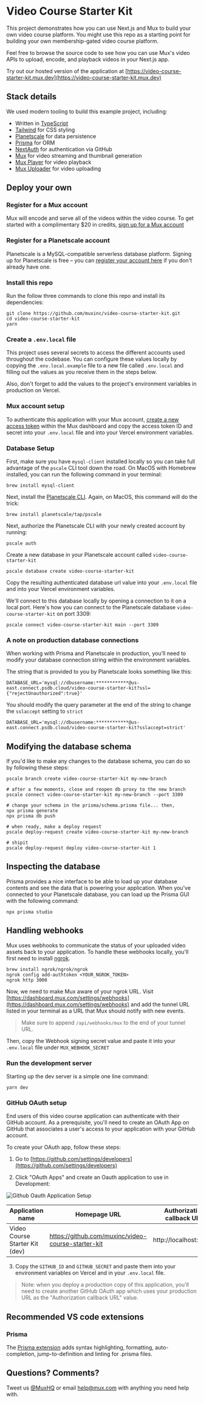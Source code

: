 # Video Course Starter Kit

This project demonstrates how you can use Next.js and Mux to build your own video course platform. You might use this repo as a starting point for building your own membership-gated video course platform. 

Feel free to browse the source code to see how you can use Mux's video APIs to upload, encode, and playback videos in your Next.js app.

Try out our hosted version of the application at [https://video-course-starter-kit.mux.dev](https://video-course-starter-kit.mux.dev)

## Stack details

We used modern tooling to build this example project, including:

- Written in [TypeScript](https://www.typescriptlang.org/)
- [Tailwind](https://tailwindcss.com/) for CSS styling
- [Planetscale](https://planetscale.com/) for data persistence
- [Prisma](https://www.prisma.io/) for ORM
- [NextAuth](https://next-auth.js.org/) for authentication via GitHub
- [Mux](https://mux.com) for video streaming and thumbnail generation
- [Mux Player](https://docs.mux.com/guides/video/mux-player) for video playback
- [Mux Uploader](https://github.com/muxinc/elements/tree/main/packages/mux-uploader-react) for video uploading

## Deploy your own
### Register for a Mux account

Mux will encode and serve all of the videos within the video course. To get started with a complimentary $20 in credits, [sign up for a Mux account](https://dashboard.mux.com/signup)

### Register for a Planetscale account
Planetscale is a MySQL-compatible serverless database platform. Signing up for Planetscale is free – you can [register your account here](https://auth.planetscale.com/sign-up) if you don't already have one.

### Install this repo
Run the follow three commands to clone this repo and install its dependencies:
```
git clone https://github.com/muxinc/video-course-starter-kit.git
cd video-course-starter-kit
yarn
```

### Create a `.env.local` file

This project uses several secrets to access the different accounts used throughout the codebase. You can configure these values locally by copying the `.env.local.example` file to a new file called `.env.local` and filling out the values as you receive them in the steps below.

Also, don't forget to add the values to the project's environment variables in production on Vercel.

### Mux account setup

To authenticate this application with your Mux account, [create a new access token](https://dashboard.mux.com/settings/access-tokens) within the Mux dashboard and copy the access token ID and secret into your `.env.local` file and into your Vercel environment variables.

### Database Setup

First, make sure you have `mysql-client` installed locally so you can take full advantage of the `pscale` CLI tool down the road. On MacOS with Homebrew installed, you can run the following command in your terminal:

```
brew install mysql-client
```

Next, install the [Planetscale CLI](https://github.com/planetscale/cli). Again, on MacOS, this command will do the trick:

```
brew install planetscale/tap/pscale
```

Next, authorize the Planetscale CLI with your newly created account by running:

```
pscale auth
```

Create a new database in your Planetscale account called `video-course-starter-kit`
```
pscale database create video-course-starter-kit
```

Copy the resulting authenticated database url value into your `.env.local` file and into your Vercel environment variables.


We'll connect to this database locally by opening a connection to it on a local port. Here's how you can connect to the Planetscale database `video-course-starter-kit` on port 3309:

```
pscale connect video-course-starter-kit main --port 3309
```

### A note on production database connections

When working with Prisma and Planetscale in production, you'll need to modify your database connection string within the environment variables.

The string that is provided to you by Planetscale looks something like this:

```
DATABASE_URL='mysql://dbusername:************@us-east.connect.psdb.cloud/video-course-starter-kit?ssl={"rejectUnauthorized":true}'
```

You should modify the query parameter at the end of the string to change the `sslaccept` setting to `strict`

```
DATABASE_URL='mysql://dbusername:************@us-east.connect.psdb.cloud/video-course-starter-kit?sslaccept=strict'
```

## Modifying the database schema

If you'd like to make any changes to the database schema, you can do so by following these steps:

```
pscale branch create video-course-starter-kit my-new-branch

# after a few moments, close and reopen db proxy to the new branch
pscale connect video-course-starter-kit my-new-branch --port 3309

# change your schema in the prisma/schema.prisma file... then,
npx prisma generate
npx prisma db push

# when ready, make a deploy request
pscale deploy-request create video-course-starter-kit my-new-branch

# shipit
pscale deploy-request deploy video-course-starter-kit 1
```

## Inspecting the database
Prisma provides a nice interface to be able to load up your database contents and see the data that is powering your application. When you've connected to your Planetscale database, you can load up the Prisma GUI with the following command:

```
npx prisma studio
```

## Handling webhooks

Mux uses webhooks to communicate the status of your uploaded video assets back to your application. To handle these webhooks locally, you'll first need to install [ngrok](https://ngrok.com/download).

```shell
brew install ngrok/ngrok/ngrok
ngrok config add-authtoken <YOUR_NGROK_TOKEN>
ngrok http 3000
```

Now, we need to make Mux aware of your ngrok URL. Visit [https://dashboard.mux.com/settings/webhooks](https://dashboard.mux.com/settings/webhooks) and add the tunnel URL listed in your terminal as a URL that Mux should notify with new events.

> Make sure to append `/api/webhooks/mux` to the end of your tunnel URL.

Then, copy the Webhook signing secret value and paste it into your `.env.local` file under `MUX_WEBHOOK_SECRET`

### Run the development server

Starting up the dev server is a simple one line command:

```
yarn dev
```

### GitHub OAuth setup

End users of this video course application can authenticate with their GitHub account. As a prerequisite, you'll need to create an OAuth App on GitHub that associates a user's access to your application with your GitHub account.

To create your OAuth app, follow these steps:

1. Go to [https://github.com/settings/developers](https://github.com/settings/developers)

2. Click "OAuth Apps" and create an Oauth application to use in Development:

![Github Oauth Application Setup](./screenshots/github-oauth.png)

| Application name               | Homepage URL                                       | Authorization callback URL |
|--------------------------------|----------------------------------------------------|----------------------------|
| Video Course Starter Kit (dev) | https://github.com/muxinc/video-course-starter-kit | http://localhost:3000/     |

3. Copy the `GITHUB_ID` and `GITHUB_SECRET` and paste them into your environment variables on Vercel and in your `.env.local` file.

> Note: when you deploy a production copy of this application, you'll need to create another GitHub OAuth app which uses your production URL as the "Authorization callback URL" value.
## Recommended VS code extensions
### Prisma
The [Prisma extension](https://marketplace.visualstudio.com/items?itemName=Prisma.prisma) adds syntax highlighting, formatting, auto-completion, jump-to-definition and linting for .prisma files.

## Questions? Comments?

Tweet us [@MuxHQ](https://twitter.com/muxhq) or email help@mux.com with anything you need help with.
